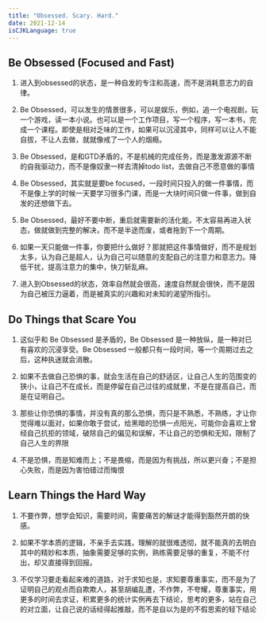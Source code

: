```yaml
---
title: "Obsessed. Scary. Hard."
date: 2021-12-14
isCJKLanguage: true
---
```


## Be Obsessed (Focused and Fast)

1. 进入到obsessed的状态，是一种自发的专注和高速，而不是消耗意志力的自律。

1. Be Obsessed，可以发生的情景很多，可以是娱乐，例如，追一个电视剧，玩一个游戏，读一本小说。也可以是一个工作项目，写一个程序，写一本书，完成一个课程。即使是相对乏味的工作，如果可以沉浸其中，同样可以让人不能自拔，不让人去做，就就像戒了一个人的烟瘾。

1. Be Obsessed，是和GTD矛盾的，不是机械的完成任务，而是激发源源不断的自我驱动力，而不是像奴隶一样去清掉todo list，去做自己不愿意做的事情

1. Be Obsessed，其实就是要be focused，一段时间只投入的做一件事情，而不是像上学的时候一天要学习很多门课，而是一大块时间只做一件事，做到自发的还想做下去。

1. Be Obsessed，最好不要中断，重启就需要新的活化能，不太容易再进入状态，做就做到完整的解决，而不是半途而废，或者拖到下一个周期。

1. 如果一天只能做一件事，你要把什么做好？那就把这件事情做好，而不是规划太多，认为自己是超人，认为自己可以随意的支配自己的注意力和意志力。降低干扰，提高注意力的集中，快刀斩乱麻。

1. 进入到Obsessed的状态，效率自然就会很高，速度自然就会很快，而不是因为自己被压力逼着，而是被真实的兴趣和对未知的渴望所指引。

## Do Things that Scare You

1. 这似乎和 Be Obsessed 是矛盾的，Be Obsessed 是一种放纵，是一种对已有喜欢的沉浸享受。Be Obsessed 一般都只有一段时间，等一个周期过去之后，这种执迷就会消散。

1. 如果不去做自己恐惧的事，就会生活在自己的舒适区，让自己人生的范围变的狭小，让自己不在成长，而是停留在自己过往的成就里，不是在提高自己，而是在证明自己。

1. 那些让你恐惧的事情，并没有真的那么恐惧，而只是不熟悉，不熟练，才让你觉得难以面对，如果你敢于尝试，给黑暗的恐惧一点阳光，可能你会喜欢上曾经自己抗拒的领域，破除自己的偏见和误解，不让自己的恐惧和无知，限制了自己人生的界限

1. 不是恐惧，而是知难而上；不是畏缩，而是因为有挑战，所以更兴奋；不是担心失败，而是因为害怕错过而悔恨

## Learn Things the Hard Way

1. 不要作弊，想学会知识，需要时间，需要痛苦的解谜才能得到豁然开朗的快感。

1. 如果不学本质的逻辑，不亲手去实践，理解的就很难透彻，就不能真的去明白其中的精妙和本质，抽象需要足够的实例，熟练需要足够的重复，不能不付出，却又直接得到回报。

1. 不仅学习要走看起来难的道路，对于求知也是，求知要尊重事实，而不是为了证明自己的观点而自欺欺人，甚至胡编乱遭，不作弊，不夸耀，尊重事实，用更多的时间去求证，积累更多的统计实例再去下结论，思考的更多，站在自己的对立面，让自己说的话经得起推敲，而不是自以为是的不假思索的轻下结论
